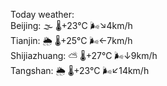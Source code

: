 Today weather:  
Beijing: 🌫  🌡️+23°C 🌬️↘4km/h  
Tianjin: 🌦   🌡️+25°C 🌬️←7km/h  
Shijiazhuang: ⛅️  🌡️+27°C 🌬️↓9km/h  
Tangshan: 🌦   🌡️+23°C 🌬️↙14km/h  
